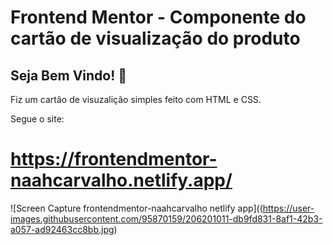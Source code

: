 <h1>
Frontend Mentor - Componente do cartão de visualização do produto
</h1>

## Seja Bem Vindo! 👋

Fiz um cartão de visuzalição simples feito com HTML e CSS.

Segue o site:

# https://frontendmentor-naahcarvalho.netlify.app/

![Screen Capture frontendmentor-naahcarvalho netlify app]((https://user-images.githubusercontent.com/95870159/206201011-db9fd831-8af1-42b3-a057-ad92463cc8bb.jpg)